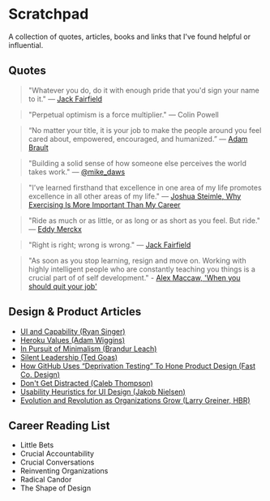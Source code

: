 # Scratchpad

A collection of quotes, articles, books and links that I've found helpful or influential.

## Quotes

> "Whatever you do, do it with enough pride that you'd sign your name to it." — [Jack Fairfield](http://www.leelanaunews.com/news/2018-01-25/Obituaries/JACK_R_FAIRFIELD.html)

> "Perpetual optimism is a force multiplier." — Colin Powell

> “No matter your title, it is your job to make the people around you feel cared about, empowered, encouraged, and humanized.” — [Adam Brault](http://adambrault.com/)

> "Building a solid sense of how someone else perceives the world takes work." — [@mike_daws](https://twitter.com/mike_daws)

> "I’ve learned firsthand that excellence in one area of my life promotes excellence in all other areas of my life." — [Joshua Steimle, Why Exercising Is More Important Than My Career](http://time.com/3843445/exercising-higher-priority-business/)

> "Ride as much or as little, or as long or as short as you feel. But ride." — [Eddy Merckx](https://en.wikipedia.org/wiki/Eddy_Merckx)

> "Right is right; wrong is wrong." — [Jack Fairfield](http://www.leelanaunews.com/news/2018-01-25/Obituaries/JACK_R_FAIRFIELD.html)

> "As soon as you stop learning, resign and move on. Working with highly intelligent people who are constantly teaching you things is a crucial part of of self development." - [Alex Maccaw, 'When you should quit your job'](https://blog.alexmaccaw.com/when-you-should-quit-your-job)

## Design & Product Articles

+ [UI and Capability (Ryan Singer)](https://medium.com/@rjs/ui-and-capability-f713c9828c02)
+ [Heroku Values (Adam Wiggins)](https://gist.github.com/adamwiggins/5687294)
+ [In Pursuit of Minimalism (Brandur Leach)](https://brandur.org/minimalism)
+ [Silent Leadership (Ted Goas)](https://medium.com/@tedgoas/silent-leadership-f236e62ba60d)
+ [How GitHub Uses “Deprivation Testing” To Hone Product Design (Fast Co. Design)](https://www.fastcompany.com/3010972/how-github-uses-deprivation-testing-to-hone-product-design)
+ [Don't Get Distracted (Caleb Thompson)](https://www.calebthompson.io/talks/dont-get-distracted)
+ [Usability Heuristics for UI Design (Jakob Nielsen)](https://www.nngroup.com/articles/ten-usability-heuristics/)
+ [Evolution and Revolution as Organizations Grow (Larry Greiner, HBR)](https://hbr.org/1998/05/evolution-and-revolution-as-organizations-grow)

## Career Reading List

+ Little Bets
+ Crucial Accountability
+ Crucial Conversations
+ Reinventing Organizations
+ Radical Candor
+ The Shape of Design

